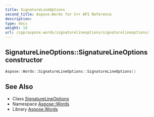 ```yaml
---
title: SignatureLineOptions
second_title: Aspose.Words for C++ API Reference
description: 
type: docs
weight: 14
url: /cpp/aspose.words/signaturelineoptions/signaturelineoptions/
---
```

## SignatureLineOptions::SignatureLineOptions constructor




```cpp
Aspose::Words::SignatureLineOptions::SignatureLineOptions()
```

## See Also

* Class [SignatureLineOptions](../)
* Namespace [Aspose::Words](../../)
* Library [Aspose.Words](../../../)
